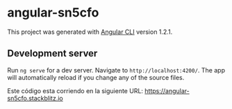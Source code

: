 # angular-sn5cfo

This project was generated with [Angular CLI](https://github.com/angular/angular-cli) version 1.2.1.

## Development server

Run `ng serve` for a dev server. Navigate to `http://localhost:4200/`. The app will automatically reload if you change any of the source files.

Este código esta corriendo en la siguiente URL: https://angular-sn5cfo.stackblitz.io